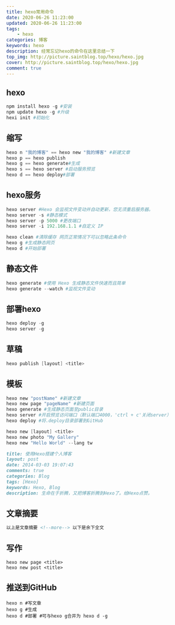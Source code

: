 ```yaml
---
title: hexo常用命令
date: 2020-06-26 11:23:00
updated: 2020-06-26 11:23:00
tags: 
	- hexo
categories: 博客
keywords: hexo
description: 经常忘记hexo的命令在这里总结一下
top_img: http://picture.saintblog.top/hexo/hexo.jpg
cover: http://picture.saintblog.top/hexo/hexo.jpg 
comment: true
---
```








## hexo

```powershell
npm install hexo -g #安装
npm update hexo -g #升级
hexi init #初始化
```

## 缩写

```powershell
hexo n "我的博客" == hexo new "我的博客" #新建文章
hexo p == hexo publish
hexo g == hexo generate#生成
hexo s == hexo server #启动服务预览
hexo d == hexo deploy#部署
```

## hexo服务

```powershell
hexo server #Hexo 会监视文件变动并自动更新，您无须重启服务器。
hexo server -s #静态模式
hexo server -p 5000 #更改端口
hexo server -i 192.168.1.1 #自定义 IP

hexo clean #清除缓存 网页正常情况下可以忽略此条命令
hexo g #生成静态网页
hexo d #开始部署
```

## 静态文件

```powershell
hexo generate #使用 Hexo 生成静态文件快速而且简单
hexo generate --watch #监视文件变动
```

## 部署hexo

```powershell
hexo deploy -g
hexo server -g
```

## 草稿

```powershell
hexo publish [layout] <title>
```

## 模板

```powershell
hexo new "postName" #新建文章
hexo new page "pageName" #新建页面
hexo generate #生成静态页面至public目录
hexo server #开启预览访问端口（默认端口4000，'ctrl + c'关闭server）
hexo deploy #将.deploy目录部署到GitHub

hexo new [layout] <title>
hexo new photo "My Gallery"
hexo new "Hello World" --lang tw
```

```markdown
title: 使用Hexo搭建个人博客
layout: post
date: 2014-03-03 19:07:43
comments: true
categories: Blog
tags: [Hexo]
keywords: Hexo, Blog
description: 生命在于折腾，又把博客折腾到Hexo了。给Hexo点赞。
```

## 文章摘要

```markdown
以上是文章摘要 <!--more--> 以下是余下全文 
```

## 写作

```
hexo new page <title>
hexo new post <title>
```

## 推送到GitHub

```
hexo n #写文章
hexo g #生成
hexo d #部署 #可与hexo g合并为 hexo d -g
```